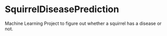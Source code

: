 # SquirrelDiseasePrediction
Machine Learning Project to figure out whether a squirrel has a disease or not. 
